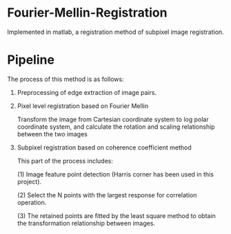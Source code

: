 # Fourier-Mellin-Registration
Implemented in matlab, a registration method of subpixel image registration.

# Pipeline
The process of this method is as follows:

1. Preprocessing of edge extraction of image pairs.

2. Pixel level registration based on Fourier Mellin

   Transform the image from Cartesian coordinate system to log polar coordinate system, and calculate the rotation and scaling relationship between the two images

3. Subpixel registration based on coherence coefficient method

   This part of the process includes:

   (1) Image feature point detection (Harris corner has been used in this project).

   (2) Select the N points with the largest response for correlation operation.

   (3) The retained points are fitted by the least square method to obtain the transformation relationship between images.

